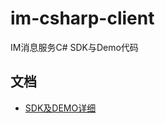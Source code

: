 # im-csharp-client
IM消息服务C# SDK与Demo代码

## 文档
- [SDK及DEMO详细](https://github.com/hslooooooool/im-proto)
